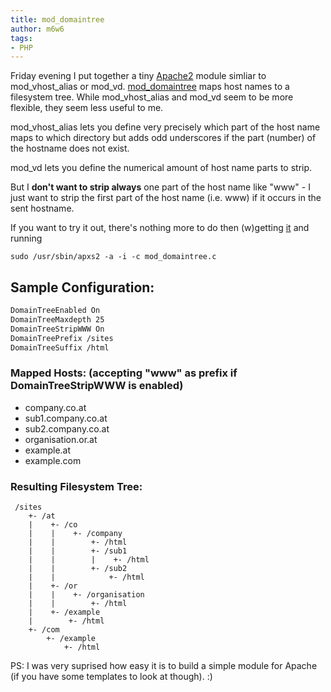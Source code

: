 ```yaml
---
title: mod_domaintree
author: m6w6
tags: 
- PHP
---
```


Friday evening I put together a tiny [Apache2](http://httpd.apache.org) module
simliar to mod_vhost_alias or mod_vd.
[mod_domaintree](http://cvs.iworks.at/co.php/mod_domaintree/mod_domaintree.c)
maps host names to a filesystem tree. While mod_vhost_alias and mod_vd seem to
be more flexible, they seem less useful to me.

mod_vhost_alias lets you define very precisely which part of the host name
maps to which directory but adds odd underscores if the part (number) of the
hostname does not exist.

mod_vd lets you define the numerical amount of host name parts to strip.

But I **don't want to strip always** one part of the host name like "www" \- I
just want to strip the first part of the host name (i.e. www) if it occurs in
the sent hostname.

If you want to try it out, there's nothing more to do then (w)getting
[it](http://cvs.iworks.at/co.php/mod_domaintree/mod_domaintree.c?p=1) and
running
```shell
sudo /usr/sbin/apxs2 -a -i -c mod_domaintree.c
```
## Sample Configuration:
```apache
DomainTreeEnabled On  
DomainTreeMaxdepth 25  
DomainTreeStripWWW On  
DomainTreePrefix /sites  
DomainTreeSuffix /html
```

### Mapped Hosts: (accepting "www" as prefix if DomainTreeStripWWW is enabled)

  * company.co.at
  * sub1.company.co.at
  * sub2.company.co.at
  * organisation.or.at
  * example.at
  * example.com

### Resulting Filesystem Tree:
```shell
 /sites  
    +- /at  
    |    +- /co  
    |    |    +- /company  
    |    |        +- /html  
    |    |        +- /sub1  
    |    |        |    +- /html  
    |    |        +- /sub2  
    |    |            +- /html  
    |    +- /or  
    |    |    +- /organisation  
    |    |        +- /html  
    |    +- /example  
    |        +- /html  
    +- /com  
        +- /example  
            +- /html
```

PS: I was very suprised how easy it is to build a simple module for Apache (if
you have some templates to look at though). :)
